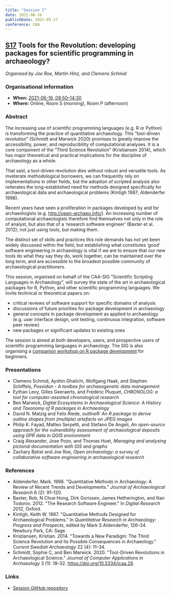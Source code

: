 ```yaml
---
title: "Session I"
date: 2021-06-16
publishDate: 2021-05-17
conference: CAA
---
```


## [S17](https://2021.caaconference.org/sessions/#17) Tools for the Revolution: developing packages for scientific programming in archaeology?

*Organised by Joe Roe, Martin Hinz, and Clemens Schmid*

### Organisational information

* **When:** [2021-06-16, 09:50–14:30](https://2021.caaconference.org/programme/)
* **Where:** Online, Room S (morning), Room P (afternoon)

### Abstract

The increasing use of scientific programming languages (e.g. R or Python) is transforming the practice of quantitative archaeology. This “tool-driven revolution” (Schmidt and Marwick 2020) promises to greatly improve the accessibility, power, and reproducibility of computational analyses. It is a core component of the “Third Science Revolution” (Kristiansen 2014), which has major theoretical and practical implications for the discipline of archaeology as a whole.

That said, a tool-driven revolution dies without robust and versatile tools.
As inveterate methodological borrowers, we can frequently rely on implementations in other fields, but the adoption of scripted analysis also reiterates the long-established need for methods designed specifically for archaeological data and archaeological problems (Kintigh 1987; Aldenderfer 1998).

Recent years have seen a proliferation in packages developed by and for archaeologists (e.g. http://open-archaeo.info/). An increasing number of computational archaeologists therefore find themselves not only in the role of analyst, but also that of a ‘research software engineer’ (Baxter et al. 2012); not just using tools, but making them.

The distinct set of skills and practices this role demands has not yet been widely discussed within the field, but establishing what constitutes ‘good’ software engineering in archaeology is vital if we are to ensure that our new tools do what they say they do, work together, can be maintained over the long term, and are accessible to the broadest possible community of archaeological practitioners.

This session, organised on behalf of the CAA-SIG “Scientific Scripting Languages in Archaeology”, will survey the state of the art in archaeological packages for R, Python, and other scientific programming languages.
We invite technical or theoretical papers on:

- critical reviews of software support for specific domains of analysis
- discussions of future priorities for package development in archaeology
- general concepts in package development as applied to archaeology (e.g. user interface design, unit testing, continuous integration, software peer review)
- new packages or significant updates to existing ones

The session is aimed at both developers, users, and prospective users of scientific programming languages in archaeology. The SIG is also organising a [companion workshop on R package development](/sessions/workshopi/) for beginners.

### Presentations

* Clemens Schmid, Ayshin Ghalichi, Wolfgang Haak, and Stephen Schiffels, *Poseidon - A toolbox for archaeogenetic data management*
* Eythan Levy, Gilles Geeraerts, and Frédéric Pluquet, *CHRONOLOG: a tool for computer-assisted chronological research*
* Ben Marwick, *Digital Ecosystems in Archaeological Science: A History and Taxonomy of R packages in Archaeology*
* David N. Matzig and Felix Riede, *outlineR: An R package to derive outline shapes from (multiple) artefacts on JPEG images*
* Philip K. Fayad, Matteo Serpetti, and Stefano De Angeli, *An open-source approach for the vulnerability assessment of archaeological deposits using GPR data in QGIS environment*
* Craig Alexander, Jose Pozo, and Thomas Huet, *Managing and analysing pictorial documentation with GIS and graphs*
* Zachary Batist and Joe Roe, *Open archaeology: a survey of collaborative software engineering in archaeological research*

### References

* Aldenderfer, Mark. 1998. "Quantitative Methods in Archaeology: A Review of Recent Trends and Developments." *Journal of Archaeological Research* 6 (2): 91–120.
* Baxter, Rob, N Chue Hong, Dirk Gorissen, James Hetherington, and Ilian Todorov. 2012. "The Research Software Engineer." In *Digital Research 2012*, Oxford.
* Kintigh, Keith W. 1987. "Quantitative Methods Designed for Archaeological Problems." In *Quantitative Research in Archaeology: Progress and Prospects*, edited by Mark S Aldenderfer, 126–34. Newbury Park, CA: Sage.
* Kristiansen, Kristian. 2014. "Towards a New Paradigm: The Third Science Revolution and Its Possible Consequences in Archaeology." *Current Swedish Archaeology* 22 (4): 11–34.
* Schmidt, Sophie C, and Ben Marwick. 2020. "Tool-Driven Revolutions in Archaeological Science." *Journal of Computer Applications in Archaeology* 3 (1): 18–32. https://doi.org/10.5334/jcaa.29.

### Links

* [Session GitHub repository](https://github.com/sslarch/caa2021_packages)
